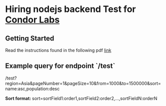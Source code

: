 <h1>Hiring nodejs backend Test for <a href='https://condorlabs.io/'>Condor Labs</a></h1>

<h2>Getting Started</h2>

<p>Read the instructions found in the following pdf <a href='./cl-technical-be-sebastzr-012022.pdf'>link</a></p>

<h2>Example query for endpoint `/test`</h2>

<p>
    /test?region=Asia&pageNumber=1&pageSize=10&from=1000&to=1500000&sort=name:asc,population:desc
</p>

<p><strong>Sort format: </strong>sort=sortField1:order1,sortField2:order2,...,sortFieldN:orderN</p>
